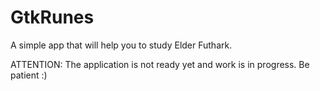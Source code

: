 # GtkRunes
A simple app that will help you to study Elder Futhark.

ATTENTION: The application is not ready yet and work is in progress. Be patient :)

